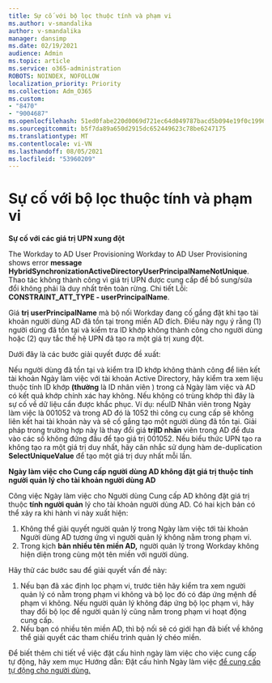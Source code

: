 ```yaml
---
title: Sự cố với bộ lọc thuộc tính và phạm vi
ms.author: v-smandalika
author: v-smandalika
manager: dansimp
ms.date: 02/19/2021
audience: Admin
ms.topic: article
ms.service: o365-administration
ROBOTS: NOINDEX, NOFOLLOW
localization_priority: Priority
ms.collection: Adm_O365
ms.custom:
- "8470"
- "9004687"
ms.openlocfilehash: 51ed0fabe220d0069d721ec64d049787bacd5b094e19f0c1996a28e07bb56f03
ms.sourcegitcommit: b5f7da89a650d2915dc652449623c78be6247175
ms.translationtype: MT
ms.contentlocale: vi-VN
ms.lasthandoff: 08/05/2021
ms.locfileid: "53960209"
---
```

# <a name="problem-with-attribute-and-scoping-filter"></a>Sự cố với bộ lọc thuộc tính và phạm vi

**Sự cố với các giá trị UPN xung đột**

The Workday to AD User Provisioning Workday to AD User Provisioning shows error **message HybridSynchronizationActiveDirectoryUserPrincipalNameNotUnique**. Thao tác không thành công vì giá trị UPN được cung cấp để bổ sung/sửa đổi không phải là duy nhất trên toàn rừng. Chi tiết Lỗi: **CONSTRAINT_ATT_TYPE - userPrincipalName**.

Giá **trị userPrincipalName** mà bộ nối Workday đang cố gắng đặt khi tạo tài khoản người dùng AD đã tồn tại trong miền AD đích. Điều này ngụ ý rằng (1) người dùng đã tồn tại và kiểm tra ID khớp không thành công cho người dùng hoặc (2) quy tắc thế hệ UPN đã tạo ra một giá trị xung đột.

Dưới đây là các bước giải quyết được đề xuất:

Nếu người dùng đã tồn tại và kiểm tra ID khớp không thành công để liên kết tài khoản Ngày làm việc với tài khoản Active Directory, hãy kiểm tra xem liệu thuộc tính ID khớp **(thường** là ID nhân viên ) trong cả Ngày làm việc và AD có kết quả khớp chính xác hay không. Nếu không có trùng khớp thì đây là sự cố về dữ liệu cần được khắc phục. Ví dụ: nếuID Nhân viên trong Ngày làm việc là 001052 và trong AD đó là 1052 thì công cụ cung cấp sẽ không liên kết hai tài khoản này và sẽ cố gắng tạo một người dùng đã tồn tại. Giải pháp trong trường hợp này là thay đổi giá **trịID nhân** viên trong AD để đưa vào các số không đứng đầu để tạo giá trị 001052.
Nếu biểu thức UPN tạo ra không tạo ra một giá trị duy nhất, hãy cân nhắc sử dụng hàm de-duplication **SelectUniqueValue** để tạo một giá trị duy nhất mỗi lần.

**Ngày làm việc cho Cung cấp người dùng AD không đặt giá trị thuộc tính người quản lý cho tài khoản người dùng AD**

Công việc Ngày làm việc cho Người dùng Cung cấp AD không đặt giá trị thuộc **tính người quản** lý cho tài khoản người dùng AD. Có hai kịch bản có thể xảy ra khi hành vi này xuất hiện:

1. Không thể giải quyết người quản lý trong Ngày làm việc tới tài khoản Người dùng AD tương ứng vì người quản lý không nằm trong phạm vi.
2. Trong kịch **bản nhiều tên miền AD,** người quản lý trong Workday không hiện diện trong cùng một tên miền với người dùng.

Hãy thử các bước sau để giải quyết vấn đề này:

1. Nếu bạn đã xác định lọc phạm vi, trước tiên hãy kiểm tra xem người quản lý có nằm trong phạm vi không và bộ lọc đó có đáp ứng mệnh đề phạm vi không. Nếu người quản lý không đáp ứng bộ lọc phạm vi, hãy thay đổi bộ lọc để người quản lý cũng nằm trong phạm vi hoạt động cung cấp.
2. Nếu bạn có nhiều tên miền AD, thì bộ nối sẽ có giới hạn đã biết về không thể giải quyết các tham chiếu trình quản lý chéo miền.

Để biết thêm chi tiết về việc đặt cấu hình ngày làm việc cho việc cung cấp tự động, hãy xem mục Hướng dẫn: Đặt cấu hình Ngày làm việc [để cung cấp tự động cho người dùng.](https://docs.microsoft.com/azure/active-directory/saas-apps/workday-inbound-tutorial)













